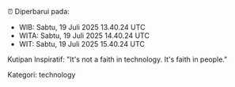 ⏰ Diperbarui pada:
- WIB: Sabtu, 19 Juli 2025 13.40.24 UTC
- WITA: Sabtu, 19 Juli 2025 14.40.24 UTC
- WIT: Sabtu, 19 Juli 2025 15.40.24 UTC

Kutipan Inspiratif:
"It's not a faith in technology. It's faith in people."


Kategori: technology

